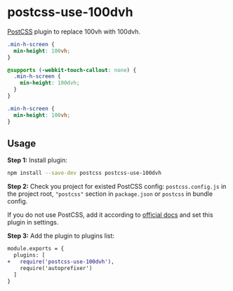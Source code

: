 # postcss-use-100dvh

[PostCSS] plugin to replace 100vh with 100dvh.

[PostCSS]: https://github.com/postcss/postcss

```css
.min-h-screen {
  min-height: 100vh;
}
```

```css
@supports (-webkit-touch-callout: none) {
  .min-h-screen {
    min-height: 100dvh;
  }
}

.min-h-screen {
  min-height: 100vh;
}
```

## Usage

**Step 1:** Install plugin:

```sh
npm install --save-dev postcss postcss-use-100dvh
```

**Step 2:** Check you project for existed PostCSS config: `postcss.config.js`
in the project root, `"postcss"` section in `package.json`
or `postcss` in bundle config.

If you do not use PostCSS, add it according to [official docs]
and set this plugin in settings.

**Step 3:** Add the plugin to plugins list:

```diff
module.exports = {
  plugins: [
+   require('postcss-use-100dvh'),
    require('autoprefixer')
  ]
}
```

[official docs]: https://github.com/postcss/postcss#usage
